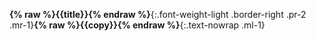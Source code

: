 __{% raw %}{{title}}{% endraw %}__{:.font-weight-light .border-right .pr-2 .mr-1}__{% raw %}{{copy}}{% endraw %}__{:.text-nowrap .ml-1}